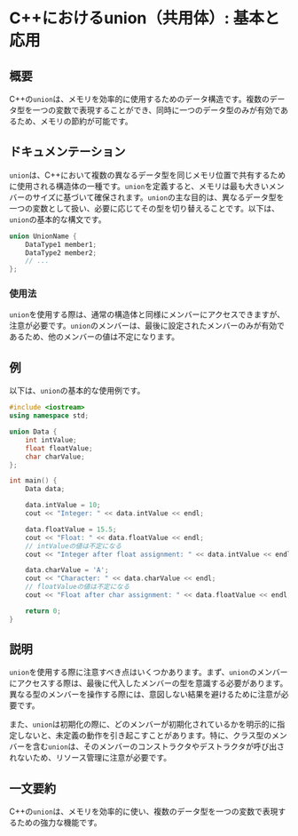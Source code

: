 <!--
Meta Description: # C++におけるunion（共用体）: 基本と応用 ## 概要 C++の`union`は、メモリを効率的に使用するためのデータ構造です。複数のデータ型を一つの変数で表現することができ、同時に一つのデータ型のみが有効であるため、メモリの節約が可能です。 ## ドキュメンテーション `union`は、...
Meta Keywords: union, data, cout, endl, intvalue
-->

# C++におけるunion（共用体）: 基本と応用

## 概要
C++の`union`は、メモリを効率的に使用するためのデータ構造です。複数のデータ型を一つの変数で表現することができ、同時に一つのデータ型のみが有効であるため、メモリの節約が可能です。

## ドキュメンテーション
`union`は、C++において複数の異なるデータ型を同じメモリ位置で共有するために使用される構造体の一種です。`union`を定義すると、メモリは最も大きいメンバーのサイズに基づいて確保されます。`union`の主な目的は、異なるデータ型を一つの変数として扱い、必要に応じてその型を切り替えることです。以下は、`union`の基本的な構文です。

```cpp
union UnionName {
    DataType1 member1;
    DataType2 member2;
    // ...
};
```

### 使用法
`union`を使用する際は、通常の構造体と同様にメンバーにアクセスできますが、注意が必要です。`union`のメンバーは、最後に設定されたメンバーのみが有効であるため、他のメンバーの値は不定になります。

## 例
以下は、`union`の基本的な使用例です。

```cpp
#include <iostream>
using namespace std;

union Data {
    int intValue;
    float floatValue;
    char charValue;
};

int main() {
    Data data;

    data.intValue = 10;
    cout << "Integer: " << data.intValue << endl;

    data.floatValue = 15.5;
    cout << "Float: " << data.floatValue << endl;
    // intValueの値は不定になる
    cout << "Integer after float assignment: " << data.intValue << endl;

    data.charValue = 'A';
    cout << "Character: " << data.charValue << endl;
    // floatValueの値は不定になる
    cout << "Float after char assignment: " << data.floatValue << endl;

    return 0;
}
```

## 説明
`union`を使用する際に注意すべき点はいくつかあります。まず、`union`のメンバーにアクセスする際は、最後に代入したメンバーの型を意識する必要があります。異なる型のメンバーを操作する際には、意図しない結果を避けるために注意が必要です。

また、`union`は初期化の際に、どのメンバーが初期化されているかを明示的に指定しないと、未定義の動作を引き起こすことがあります。特に、クラス型のメンバーを含む`union`は、そのメンバーのコンストラクタやデストラクタが呼び出されないため、リソース管理に注意が必要です。

## 一文要約
C++の`union`は、メモリを効率的に使い、複数のデータ型を一つの変数で表現するための強力な機能です。